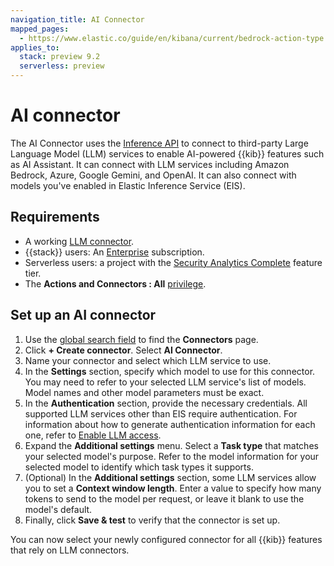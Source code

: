 ```yaml
---
navigation_title: AI Connector
mapped_pages:
  - https://www.elastic.co/guide/en/kibana/current/bedrock-action-type.html
applies_to:
  stack: preview 9.2
  serverless: preview
---
```


# AI connector

The AI Connector uses the [Inference API](docs-content://explore-analyze/elastic-inference/inference-api.md) to connect to third-party Large Language Model (LLM) services to enable AI-powered {{kib}} features such as AI Assistant. It can connect with LLM services including Amazon Bedrock, Azure, Google Gemini, and OpenAI. It can also connect with models you've enabled in Elastic Inference Service (EIS). 

## Requirements

* A working [LLM connector](docs-content://solutions/security/ai/set-up-connectors-for-large-language-models-llm.md).
* {{stack}} users: An [Enterprise](https://www.elastic.co/pricing) subscription.
* Serverless users: a project with the [Security Analytics Complete](docs-content://deploy-manage/deploy/elastic-cloud/project-settings.md) feature tier.
* The **Actions and Connectors : All** [privilege](docs-content://deploy-manage/users-roles/cluster-or-deployment-auth/kibana-privileges.md).


## Set up an AI connector

1. Use the [global search field](docs-content://explore-analyze/find-and-organize/find-apps-and-objects.md) to find the **Connectors** page.
2. Click **+ Create connector**. Select **AI Connector**.
3. Name your connector and select which LLM service to use. 
4. In the **Settings** section, specify which model to use for this connector. You may need to refer to your selected LLM service's list of models. Model names and other model parameters must be exact.
5. In the **Authentication** section, provide the necessary credentials. All supported LLM services other than EIS require authentication. For information about how to generate authentication information for each one, refer to [Enable LLM access](docs-content://solutions/security/ai/set-up-connectors-for-large-language-models-llm.md).
6. Expand the **Additional settings** menu. Select a **Task type** that matches your selected model's purpose. Refer to the model information for your selected model to identify which task types it supports.  
7. (Optional) In the **Additional settings** section, some LLM services allow you to set a **Context window length**. Enter a value to specify how many tokens to send to the model per request, or leave it blank to use the model's default.
8. Finally, click **Save & test** to verify that the connector is set up. 

You can now select your newly configured connector for all {{kib}} features that rely on LLM connectors. 